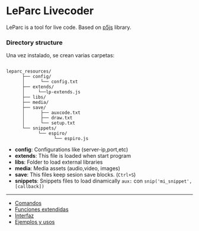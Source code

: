 # LeParc Livecoder

LeParc is a tool for live code.
Based on [p5js](https://p5js.org/es/) library.

### Directory structure

Una vez instalado, se crean varias carpetas:

```

leparc_resources/
      ├── config/
      │      └── config.txt
      ├── extends/
      │     └──lp-extends.js
      ├── libs/
      ├── media/
      ├── save/
      │      ├── auxcode.txt
      │      ├── draw.txt
      │      └── setup.txt
      └── snippets/
            └── espiro/
                  └── espiro.js
```

- **config**: Configurations like (server-ip,port,etc)
- **extends**: This file is loaded when start program
- **libs**: Folder to load external libraries
- **media**: Media assets (audio,video, images)
- **save**: This files keep sesion save blocks. (`Ctrl+S`)
- **snippets**: Snippets files to load dinamically `aux:` con `snip('mi_snippet',[callback])`

---

- [Comandos](https://github.com/andrusenn/leparc-lc-p5js/blob/master/docs/es/comandos.md)
- [Funciones extendidas](https://github.com/andrusenn/leparc-lc-p5js/blob/master/docs/es/funciones-extendidas.md)
- [Interfaz](https://github.com/andrusenn/leparc-lc-p5js/blob/master/docs/es/interfaz.md)
- [Ejemplos y usos](https://github.com/andrusenn/leparc-lc-p5js/blob/master/docs/es/ejemplos.md)
